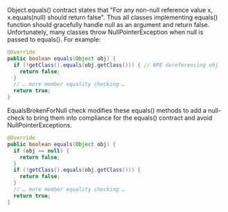 Object.equals() contract states that "For any non-null reference value x,
x.equals(null) should return false". Thus all classes implementing equals()
function should gracefully handle null as an argument and return false.
Unfortunately, many classes throw NullPointerException when null is passed to
equals(). For example:

```java
@Override
public boolean equals(Object obj) {
  if (!getClass().equals(obj.getClass())) { // NPE dereferencing obj
    return false;
  }
  // … more member equality checking …
  return true;
}
```

EqualsBrokenForNull check modifies these equals() methods to add a null-check to
bring them into compliance for the equals() contract and avoid
NullPointerExceptions.

```java
@Override
public boolean equals(Object obj) {
  if (obj == null) {
    return false;
  }
  if (!getClass().equals(obj.getClass())) {
    return false;
  }
  // … more member equality checking …
  return true;
}
```
